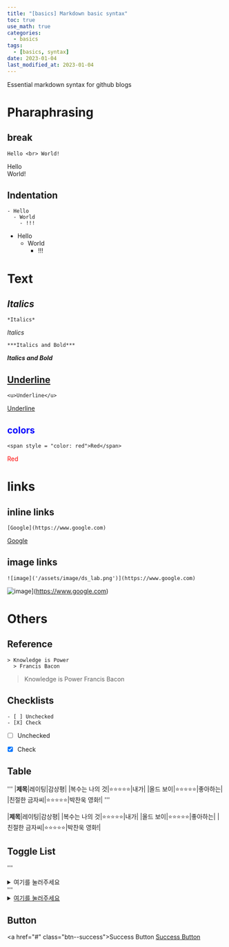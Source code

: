 ```yaml
---
title: "[basics] Markdown basic syntax"
toc: true
use_math: true
categories:
  - basics
tags:
  - [basics, syntax]
date: 2023-01-04
last_modified_at: 2023-01-04
---
```


Essential markdown syntax for github blogs


# Pharaphrasing

## break

```
Hello <br> World!
```
Hello <br> World!

## Indentation

```
- Hello
  - World
    - !!!
```

- Hello
  - World
    - !!!

# Text

## *Italics*

```
*Italics*
```
*Italics*

```
***Italics and Bold***
```
***Italics and Bold***

## <u>Underline</u>

```
<u>Underline</u>
```
<u>Underline</u>

## <span style = "color: blue">colors</span>

```
<span style = "color: red">Red</span>
```
<span style = "color: red">Red</span>

# links

## inline links

```
[Google](https://www.google.com)
```
[Google](https://www.google.com)

## image links

```
![image]('/assets/image/ds_lab.png')](https://www.google.com)
```
![image]('/assets/image/ds_lab.png')](https://www.google.com)


# Others

## Reference

```
> Knowledge is Power
  > Francis Bacon
```

> Knowledge is Power
  > Francis Bacon

## Checklists

```
- [ ] Unchecked
- [X] Check
```

- [ ] Unchecked
- [X] Check


## Table

'''
|**제목**|레이팅|감상평|
|복수는 나의 것|⭐⭐⭐⭐⭐|내가|
|올드 보이|⭐⭐⭐⭐⭐|좋아하는|
|친절한 금자씨|⭐⭐⭐⭐⭐|박찬욱 영화!|
'''

|**제목**|레이팅|감상평|
|복수는 나의 것|⭐⭐⭐⭐⭐|내가|
|올드 보이|⭐⭐⭐⭐⭐|좋아하는|
|친절한 금자씨|⭐⭐⭐⭐⭐|박찬욱 영화!|

## Toggle List

'''
<details>
<summary>여기를 눌러주세요</summary>
<div markdown="1">       

😎숨겨진 내용😎

</div>
</details>
'''

<details>
<summary><u>여기를 눌러주세요</u></summary>
<div markdown="1">       

😎숨겨진 내용😎

</div>
</details>

## Button

\<a href="#" class="btn--success">Success Button</a>
<a href="#" class="btn--success">Success Button</a>


